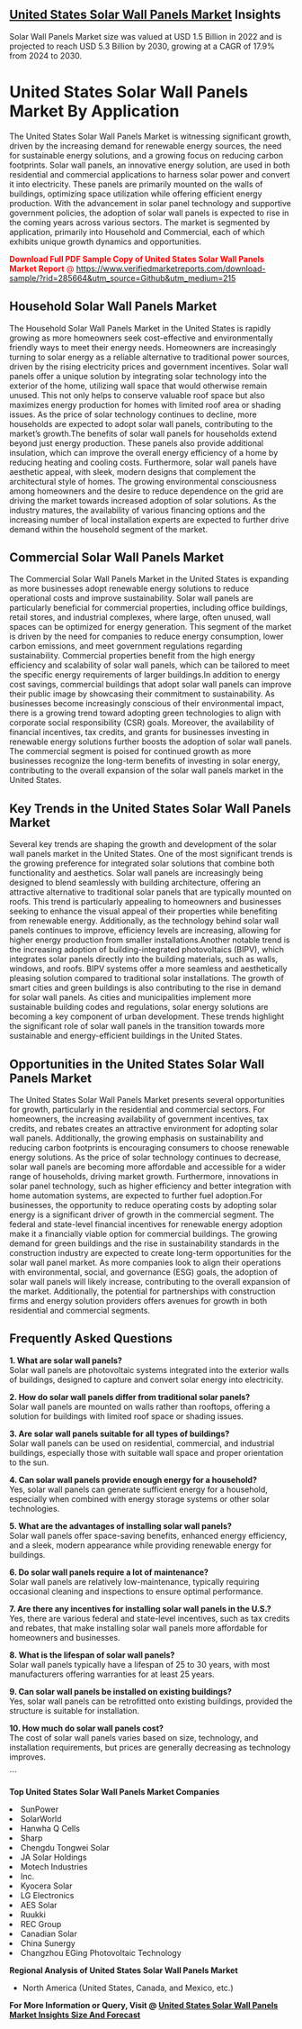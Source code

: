 <h2><a href="https://www.verifiedmarketreports.com/download-sample/?rid=285664&amp;utm_source=Github&amp;utm_medium=215" target="_blank">United States Solar Wall Panels Market</a> Insights</h2><p>Solar Wall Panels Market size was valued at USD 1.5 Billion in 2022 and is projected to reach USD 5.3 Billion by 2030, growing at a CAGR of 17.9% from 2024 to 2030.</p><p><h1>United States Solar Wall Panels Market By Application</h1><p>The United States Solar Wall Panels Market is witnessing significant growth, driven by the increasing demand for renewable energy sources, the need for sustainable energy solutions, and a growing focus on reducing carbon footprints. Solar wall panels, an innovative energy solution, are used in both residential and commercial applications to harness solar power and convert it into electricity. These panels are primarily mounted on the walls of buildings, optimizing space utilization while offering efficient energy production. With the advancement in solar panel technology and supportive government policies, the adoption of solar wall panels is expected to rise in the coming years across various sectors. The market is segmented by application, primarily into Household and Commercial, each of which exhibits unique growth dynamics and opportunities.<p><span class=""><span style="color: #ff0000;"><strong>Download Full PDF Sample Copy of United States Solar Wall Panels Market Report</strong> @ </span><a href="https://www.verifiedmarketreports.com/download-sample/?rid=285664&amp;utm_source=Github&amp;utm_medium=215" target="_blank">https://www.verifiedmarketreports.com/download-sample/?rid=285664&amp;utm_source=Github&amp;utm_medium=215</a></span></p></p><h2>Household Solar Wall Panels Market</h2><p>The Household Solar Wall Panels Market in the United States is rapidly growing as more homeowners seek cost-effective and environmentally friendly ways to meet their energy needs. Homeowners are increasingly turning to solar energy as a reliable alternative to traditional power sources, driven by the rising electricity prices and government incentives. Solar wall panels offer a unique solution by integrating solar technology into the exterior of the home, utilizing wall space that would otherwise remain unused. This not only helps to conserve valuable roof space but also maximizes energy production for homes with limited roof area or shading issues. As the price of solar technology continues to decline, more households are expected to adopt solar wall panels, contributing to the market’s growth.The benefits of solar wall panels for households extend beyond just energy production. These panels also provide additional insulation, which can improve the overall energy efficiency of a home by reducing heating and cooling costs. Furthermore, solar wall panels have aesthetic appeal, with sleek, modern designs that complement the architectural style of homes. The growing environmental consciousness among homeowners and the desire to reduce dependence on the grid are driving the market towards increased adoption of solar solutions. As the industry matures, the availability of various financing options and the increasing number of local installation experts are expected to further drive demand within the household segment of the market.</p><h2>Commercial Solar Wall Panels Market</h2><p>The Commercial Solar Wall Panels Market in the United States is expanding as more businesses adopt renewable energy solutions to reduce operational costs and improve sustainability. Solar wall panels are particularly beneficial for commercial properties, including office buildings, retail stores, and industrial complexes, where large, often unused, wall spaces can be optimized for energy generation. This segment of the market is driven by the need for companies to reduce energy consumption, lower carbon emissions, and meet government regulations regarding sustainability. Commercial properties benefit from the high energy efficiency and scalability of solar wall panels, which can be tailored to meet the specific energy requirements of larger buildings.In addition to energy cost savings, commercial buildings that adopt solar wall panels can improve their public image by showcasing their commitment to sustainability. As businesses become increasingly conscious of their environmental impact, there is a growing trend toward adopting green technologies to align with corporate social responsibility (CSR) goals. Moreover, the availability of financial incentives, tax credits, and grants for businesses investing in renewable energy solutions further boosts the adoption of solar wall panels. The commercial segment is poised for continued growth as more businesses recognize the long-term benefits of investing in solar energy, contributing to the overall expansion of the solar wall panels market in the United States.</p><h2>Key Trends in the United States Solar Wall Panels Market</h2><p>Several key trends are shaping the growth and development of the solar wall panels market in the United States. One of the most significant trends is the growing preference for integrated solar solutions that combine both functionality and aesthetics. Solar wall panels are increasingly being designed to blend seamlessly with building architecture, offering an attractive alternative to traditional solar panels that are typically mounted on roofs. This trend is particularly appealing to homeowners and businesses seeking to enhance the visual appeal of their properties while benefiting from renewable energy. Additionally, as the technology behind solar wall panels continues to improve, efficiency levels are increasing, allowing for higher energy production from smaller installations.Another notable trend is the increasing adoption of building-integrated photovoltaics (BIPV), which integrates solar panels directly into the building materials, such as walls, windows, and roofs. BIPV systems offer a more seamless and aesthetically pleasing solution compared to traditional solar installations. The growth of smart cities and green buildings is also contributing to the rise in demand for solar wall panels. As cities and municipalities implement more sustainable building codes and regulations, solar energy solutions are becoming a key component of urban development. These trends highlight the significant role of solar wall panels in the transition towards more sustainable and energy-efficient buildings in the United States.</p><h2>Opportunities in the United States Solar Wall Panels Market</h2><p>The United States Solar Wall Panels Market presents several opportunities for growth, particularly in the residential and commercial sectors. For homeowners, the increasing availability of government incentives, tax credits, and rebates creates an attractive environment for adopting solar wall panels. Additionally, the growing emphasis on sustainability and reducing carbon footprints is encouraging consumers to choose renewable energy solutions. As the price of solar technology continues to decrease, solar wall panels are becoming more affordable and accessible for a wider range of households, driving market growth. Furthermore, innovations in solar panel technology, such as higher efficiency and better integration with home automation systems, are expected to further fuel adoption.For businesses, the opportunity to reduce operating costs by adopting solar energy is a significant driver of growth in the commercial segment. The federal and state-level financial incentives for renewable energy adoption make it a financially viable option for commercial buildings. The growing demand for green buildings and the rise in sustainability standards in the construction industry are expected to create long-term opportunities for the solar wall panel market. As more companies look to align their operations with environmental, social, and governance (ESG) goals, the adoption of solar wall panels will likely increase, contributing to the overall expansion of the market. Additionally, the potential for partnerships with construction firms and energy solution providers offers avenues for growth in both residential and commercial segments.</p><h2>Frequently Asked Questions</h2><p><b>1. What are solar wall panels?</b><br>Solar wall panels are photovoltaic systems integrated into the exterior walls of buildings, designed to capture and convert solar energy into electricity.</p><p><b>2. How do solar wall panels differ from traditional solar panels?</b><br>Solar wall panels are mounted on walls rather than rooftops, offering a solution for buildings with limited roof space or shading issues.</p><p><b>3. Are solar wall panels suitable for all types of buildings?</b><br>Solar wall panels can be used on residential, commercial, and industrial buildings, especially those with suitable wall space and proper orientation to the sun.</p><p><b>4. Can solar wall panels provide enough energy for a household?</b><br>Yes, solar wall panels can generate sufficient energy for a household, especially when combined with energy storage systems or other solar technologies.</p><p><b>5. What are the advantages of installing solar wall panels?</b><br>Solar wall panels offer space-saving benefits, enhanced energy efficiency, and a sleek, modern appearance while providing renewable energy for buildings.</p><p><b>6. Do solar wall panels require a lot of maintenance?</b><br>Solar wall panels are relatively low-maintenance, typically requiring occasional cleaning and inspections to ensure optimal performance.</p><p><b>7. Are there any incentives for installing solar wall panels in the U.S.?</b><br>Yes, there are various federal and state-level incentives, such as tax credits and rebates, that make installing solar wall panels more affordable for homeowners and businesses.</p><p><b>8. What is the lifespan of solar wall panels?</b><br>Solar wall panels typically have a lifespan of 25 to 30 years, with most manufacturers offering warranties for at least 25 years.</p><p><b>9. Can solar wall panels be installed on existing buildings?</b><br>Yes, solar wall panels can be retrofitted onto existing buildings, provided the structure is suitable for installation.</p><p><b>10. How much do solar wall panels cost?</b><br>The cost of solar wall panels varies based on size, technology, and installation requirements, but prices are generally decreasing as technology improves.</p>```</p><p><strong>Top United States Solar Wall Panels Market Companies</strong></p><div data-test-id=""><p><li>SunPower</li><li> SolarWorld</li><li> Hanwha Q Cells</li><li> Sharp</li><li> Chengdu Tongwei Solar</li><li> JA Solar Holdings</li><li> Motech Industries</li><li> Inc.</li><li> Kyocera Solar</li><li> LG Electronics</li><li> AES Solar</li><li> Ruukki</li><li> REC Group</li><li> Canadian Solar</li><li> China Sunergy</li><li> Changzhou EGing Photovoltaic Technology</li></p><div><strong>Regional Analysis of&nbsp;United States Solar Wall Panels Market</strong></div><ul><li dir="ltr"><p dir="ltr">North America&nbsp;(United States, Canada, and Mexico, etc.)</p></li></ul><p><strong>For More Information or Query, Visit @&nbsp;</strong><strong><a href="https://www.verifiedmarketreports.com/product/solar-wall-panels-market/?utm_source=Github&amp;utm_medium=215" target="_blank">United States Solar Wall Panels Market Insights Size And Forecast</a></strong></p></div>
